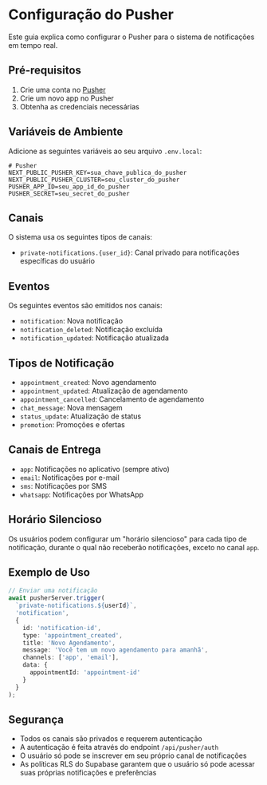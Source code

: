 # Configuração do Pusher

Este guia explica como configurar o Pusher para o sistema de notificações em tempo real.

## Pré-requisitos

1. Crie uma conta no [Pusher](https://pusher.com/)
2. Crie um novo app no Pusher
3. Obtenha as credenciais necessárias

## Variáveis de Ambiente

Adicione as seguintes variáveis ao seu arquivo `.env.local`:

```env
# Pusher
NEXT_PUBLIC_PUSHER_KEY=sua_chave_publica_do_pusher
NEXT_PUBLIC_PUSHER_CLUSTER=seu_cluster_do_pusher
PUSHER_APP_ID=seu_app_id_do_pusher
PUSHER_SECRET=seu_secret_do_pusher
```

## Canais

O sistema usa os seguintes tipos de canais:

- `private-notifications.{user_id}`: Canal privado para notificações específicas do usuário

## Eventos

Os seguintes eventos são emitidos nos canais:

- `notification`: Nova notificação
- `notification_deleted`: Notificação excluída
- `notification_updated`: Notificação atualizada

## Tipos de Notificação

- `appointment_created`: Novo agendamento
- `appointment_updated`: Atualização de agendamento
- `appointment_cancelled`: Cancelamento de agendamento
- `chat_message`: Nova mensagem
- `status_update`: Atualização de status
- `promotion`: Promoções e ofertas

## Canais de Entrega

- `app`: Notificações no aplicativo (sempre ativo)
- `email`: Notificações por e-mail
- `sms`: Notificações por SMS
- `whatsapp`: Notificações por WhatsApp

## Horário Silencioso

Os usuários podem configurar um "horário silencioso" para cada tipo de notificação, durante o qual não receberão notificações, exceto no canal `app`.

## Exemplo de Uso

```typescript
// Enviar uma notificação
await pusherServer.trigger(
  `private-notifications.${userId}`,
  'notification',
  {
    id: 'notification-id',
    type: 'appointment_created',
    title: 'Novo Agendamento',
    message: 'Você tem um novo agendamento para amanhã',
    channels: ['app', 'email'],
    data: {
      appointmentId: 'appointment-id'
    }
  }
);
```

## Segurança

- Todos os canais são privados e requerem autenticação
- A autenticação é feita através do endpoint `/api/pusher/auth`
- O usuário só pode se inscrever em seu próprio canal de notificações
- As políticas RLS do Supabase garantem que o usuário só pode acessar suas próprias notificações e preferências 